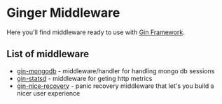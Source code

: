 # Ginger Middleware

Here you'll find middleware ready to use with [Gin Framework](https://github.com/gin-gonic/gin).

## List of middleware

+ [gin-mongodb](mongodb) - middleware/handler for handling mongo db sessions
+ [gin-statsd](statsd) - middleware for geting http metrics
+ [gin-nice-recovery](nice) - panic recovery middleware that let's you build a nicer user experience
